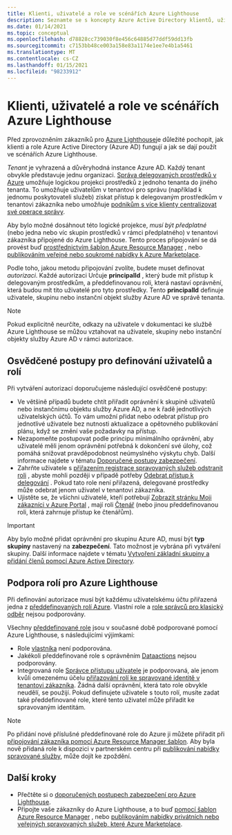 ```yaml
---
title: Klienti, uživatelé a role ve scénářích Azure Lighthouse
description: Seznamte se s koncepty Azure Active Directory klientů, uživatelů a rolí a také jak se dají použít ve scénářích Azure Lighthouse.
ms.date: 01/14/2021
ms.topic: conceptual
ms.openlocfilehash: d78828cc739030f8e456c64885d77ddf59dd13fb
ms.sourcegitcommit: c7153bb48ce003a158e83a1174e1ee7e4b1a5461
ms.translationtype: MT
ms.contentlocale: cs-CZ
ms.lasthandoff: 01/15/2021
ms.locfileid: "98233912"
---
```

# <a name="tenants-users-and-roles-in-azure-lighthouse-scenarios"></a>Klienti, uživatelé a role ve scénářích Azure Lighthouse

Před zprovozněním zákazníků pro [Azure Lighthouse](../overview.md)je důležité pochopit, jak klienti a role Azure Active Directory (Azure AD) fungují a jak se dají použít ve scénářích Azure Lighthouse.

*Tenant* je vyhrazená a důvěryhodná instance Azure AD. Každý tenant obvykle představuje jednu organizaci. [Správa delegovaných prostředků v Azure](azure-delegated-resource-management.md) umožňuje logickou projekci prostředků z jednoho tenanta do jiného tenanta. To umožňuje uživatelům v tenantovi pro správu (například k jednomu poskytovateli služeb) získat přístup k delegovaným prostředkům v tenantovi zákazníka nebo umožňuje [podnikům s více klienty centralizovat své operace správy](enterprise.md).

Aby bylo možné dosáhnout této logické projekce, *musí být předplatné* (nebo jedna nebo víc skupin prostředků v rámci předplatného) v tenantovi zákazníka připojené do Azure Lighthouse. Tento proces připojování se dá provést buď [prostřednictvím šablon Azure Resource Manager](../how-to/onboard-customer.md) , nebo [publikováním veřejné nebo soukromé nabídky k Azure Marketplace](../how-to/publish-managed-services-offers.md).

Podle toho, jakou metodu připojování zvolíte, budete muset definovat *autorizaci*. Každé autorizaci Určuje **principalId** , který bude mít přístup k delegovaným prostředkům, a předdefinovanou roli, která nastaví oprávnění, která budou mít tito uživatelé pro tyto prostředky. Tento **principalId** definuje uživatele, skupinu nebo instanční objekt služby Azure AD ve správě tenanta.

> [!NOTE]
> Pokud explicitně neurčíte, odkazy na uživatele v dokumentaci ke službě Azure Lighthouse se můžou vztahovat na uživatele, skupiny nebo instanční objekty služby Azure AD v rámci autorizace.

## <a name="best-practices-for-defining-users-and-roles"></a>Osvědčené postupy pro definování uživatelů a rolí

Při vytváření autorizací doporučujeme následující osvědčené postupy:

- Ve většině případů budete chtít přiřadit oprávnění k skupině uživatelů nebo instančnímu objektu služby Azure AD, a ne k řadě jednotlivých uživatelských účtů. To vám umožní přidat nebo odebrat přístup pro jednotlivé uživatele bez nutnosti aktualizace a opětovného publikování plánu, když se změní vaše požadavky na přístup.
- Nezapomeňte postupovat podle principu minimálního oprávnění, aby uživatelé měli jenom oprávnění potřebná k dokončení své úlohy, což pomáhá snižovat pravděpodobnost neúmyslného výskytu chyb. Další informace najdete v tématu [Doporučené postupy zabezpečení](../concepts/recommended-security-practices.md).
- Zahrňte uživatele s [přiřazením registrace spravovaných služeb odstranit roli](../../role-based-access-control/built-in-roles.md#managed-services-registration-assignment-delete-role) , abyste mohli později v případě potřeby [Odebrat přístup k delegování](../how-to/remove-delegation.md) . Pokud tato role není přiřazená, delegované prostředky může odebrat jenom uživatel v tenantovi zákazníka.
- Ujistěte se, že všichni uživatelé, kteří potřebují [Zobrazit stránku Moji zákazníci v Azure Portal](../how-to/view-manage-customers.md) , mají roli [Čtenář](../../role-based-access-control/built-in-roles.md#reader) (nebo jinou předdefinovanou roli, která zahrnuje přístup ke čtenářům).

> [!IMPORTANT]
> Aby bylo možné přidat oprávnění pro skupinu Azure AD, musí být **typ skupiny** nastavený na **zabezpečení**. Tato možnost je vybrána při vytváření skupiny. Další informace najdete v tématu [Vytvoření základní skupiny a přidání členů pomocí Azure Active Directory](../../active-directory/fundamentals/active-directory-groups-create-azure-portal.md).

## <a name="role-support-for-azure-lighthouse"></a>Podpora rolí pro Azure Lighthouse

Při definování autorizace musí být každému uživatelskému účtu přiřazená jedna z [předdefinovaných rolí Azure](../../role-based-access-control/built-in-roles.md). Vlastní role a [role správců pro klasický odběr](../../role-based-access-control/classic-administrators.md) nejsou podporovány.

Všechny [předdefinované role](../../role-based-access-control/built-in-roles.md) jsou v současné době podporované pomocí Azure Lighthouse, s následujícími výjimkami:

- Role [vlastníka](../../role-based-access-control/built-in-roles.md#owner) není podporována.
- Jakékoli předdefinované role s oprávněním [Dataactions](../../role-based-access-control/role-definitions.md#dataactions) nejsou podporovány.
- Integrovaná role [Správce přístupu uživatele](../../role-based-access-control/built-in-roles.md#user-access-administrator) je podporovaná, ale jenom kvůli omezenému účelu [přiřazování rolí ke spravované identitě v tenantovi zákazníka](../how-to/deploy-policy-remediation.md#create-a-user-who-can-assign-roles-to-a-managed-identity-in-the-customer-tenant). Žádná další oprávnění, která tato role obvykle neudělí, se použijí. Pokud definujete uživatele s touto rolí, musíte zadat také předdefinované role, které tento uživatel může přiřadit ke spravovaným identitám.

> [!NOTE]
> Po přidání nové příslušné předdefinované role do Azure ji můžete přiřadit při [připojování zákazníka pomocí Azure Resource Manager šablon](../how-to/onboard-customer.md). Aby byla nově přidaná role k dispozici v partnerském centru při [publikování nabídky spravované služby](../how-to/publish-managed-services-offers.md), může dojít ke zpoždění.

## <a name="next-steps"></a>Další kroky

- Přečtěte si o [doporučených postupech zabezpečení pro Azure Lighthouse](recommended-security-practices.md).
- Připojte vaše zákazníky do Azure Lighthouse, a to buď [pomocí šablon Azure Resource Manager](../how-to/onboard-customer.md) , nebo [publikováním nabídky privátních nebo veřejných spravovaných služeb, které Azure Marketplace](../how-to/publish-managed-services-offers.md).
